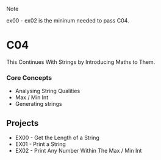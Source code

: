 > [!NOTE]
> ex00 - ex02 is the mininum needed to pass C04.

# C04

This Continues With Strings by Introducing Maths to Them.

### Core Concepts 
- Analysing String Qualities
- Max / Min Int
- Generating strings

## Projects
- EX00 - Get the Length of a String
- EX01 - Print a String
- EX02 - Print Any Number Within The Max / Min Int
